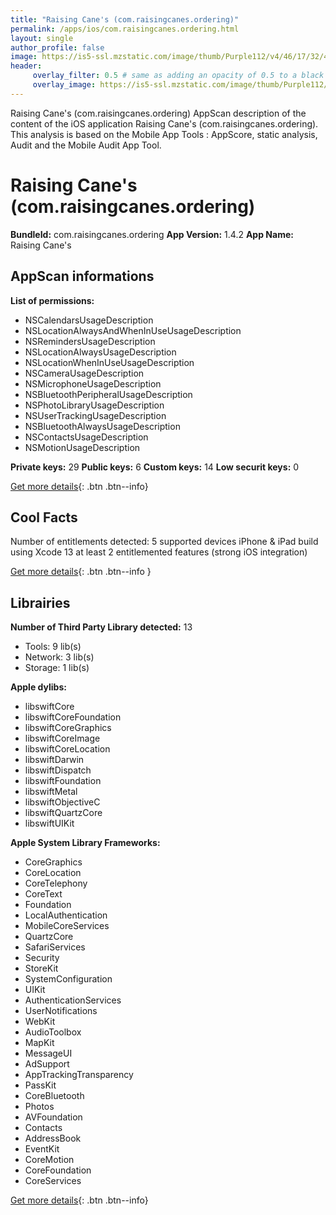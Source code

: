 ```yaml
---
title: "Raising Cane's (com.raisingcanes.ordering)"
permalink: /apps/ios/com.raisingcanes.ordering.html
layout: single
author_profile: false
image: https://is5-ssl.mzstatic.com/image/thumb/Purple112/v4/46/17/32/4617323f-59e9-3194-3177-2f3d7f59fcbf/AppIcon-0-0-1x_U007emarketing-0-0-0-10-0-0-sRGB-0-0-0-GLES2_U002c0-512MB-85-220-0-0.png/512x512bb.jpg
header: 
     overlay_filter: 0.5 # same as adding an opacity of 0.5 to a black background
     overlay_image: https://is5-ssl.mzstatic.com/image/thumb/Purple112/v4/46/17/32/4617323f-59e9-3194-3177-2f3d7f59fcbf/AppIcon-0-0-1x_U007emarketing-0-0-0-10-0-0-sRGB-0-0-0-GLES2_U002c0-512MB-85-220-0-0.png/512x512bb.jpg
---
```

Raising Cane's (com.raisingcanes.ordering) AppScan description of the content of the iOS application Raising Cane's (com.raisingcanes.ordering). This analysis is based on the Mobile App Tools : AppScore, static analysis, Audit and the Mobile Audit App Tool.

# Raising Cane's (com.raisingcanes.ordering)

**BundleId:** com.raisingcanes.ordering
**App Version:** 1.4.2
**App Name:** Raising Cane's


## AppScan informations 

**List of permissions:** 
- NSCalendarsUsageDescription
- NSLocationAlwaysAndWhenInUseUsageDescription
- NSRemindersUsageDescription
- NSLocationAlwaysUsageDescription
- NSLocationWhenInUseUsageDescription
- NSCameraUsageDescription
- NSMicrophoneUsageDescription
- NSBluetoothPeripheralUsageDescription
- NSPhotoLibraryUsageDescription
- NSUserTrackingUsageDescription
- NSBluetoothAlwaysUsageDescription
- NSContactsUsageDescription
- NSMotionUsageDescription
  
  
**Private keys:** 29
**Public keys:** 6
**Custom keys:** 14
**Low securit keys:** 0
  
[Get more details](/pricing.html){: .btn .btn--info}

## Cool Facts

Number of entitlements detected: 5
supported devices iPhone & iPad
build using Xcode 13
at least 2 entitlemented features (strong iOS integration)
  
[Get more details](/pricing.html){: .btn .btn--info }

## Librairies 
**Number of Third Party Library detected:** 13
- Tools: 9 lib(s)
- Network: 3 lib(s)
- Storage: 1 lib(s)


**Apple dylibs:**
- libswiftCore
- libswiftCoreFoundation
- libswiftCoreGraphics
- libswiftCoreImage
- libswiftCoreLocation
- libswiftDarwin
- libswiftDispatch
- libswiftFoundation
- libswiftMetal
- libswiftObjectiveC
- libswiftQuartzCore
- libswiftUIKit


**Apple System Library Frameworks:**
- CoreGraphics
- CoreLocation
- CoreTelephony
- CoreText
- Foundation
- LocalAuthentication
- MobileCoreServices
- QuartzCore
- SafariServices
- Security
- StoreKit
- SystemConfiguration
- UIKit
- AuthenticationServices
- UserNotifications
- WebKit
- AudioToolbox
- MapKit
- MessageUI
- AdSupport
- AppTrackingTransparency
- PassKit
- CoreBluetooth
- Photos
- AVFoundation
- Contacts
- AddressBook
- EventKit
- CoreMotion
- CoreFoundation
- CoreServices


  
[Get more details](/pricing.html){: .btn .btn--info}

